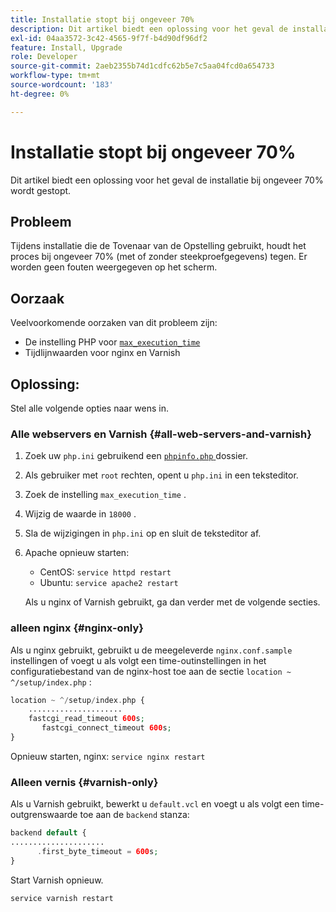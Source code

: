 ```yaml
---
title: Installatie stopt bij ongeveer 70%
description: Dit artikel biedt een oplossing voor het geval de installatie bij ongeveer 70% wordt gestopt.
exl-id: 04aa3572-3c42-4565-9f7f-b4d90df96df2
feature: Install, Upgrade
role: Developer
source-git-commit: 2aeb2355b74d1cdfc62b5e7c5aa04fcd0a654733
workflow-type: tm+mt
source-wordcount: '183'
ht-degree: 0%

---
```


# Installatie stopt bij ongeveer 70%

Dit artikel biedt een oplossing voor het geval de installatie bij ongeveer 70% wordt gestopt.

## Probleem

Tijdens installatie die de Tovenaar van de Opstelling gebruikt, houdt het proces bij ongeveer 70% (met of zonder steekproefgegevens) tegen. Er worden geen fouten weergegeven op het scherm.

## Oorzaak

Veelvoorkomende oorzaken van dit probleem zijn:

* De instelling PHP voor [`max_execution_time` ](http://php.net/manual/en/info.configuration.php#ini.max-execution-time)
* Tijdlijnwaarden voor nginx en Varnish

## Oplossing:

Stel alle volgende opties naar wens in.

### Alle webservers en Varnish {#all-web-servers-and-varnish}

1. Zoek uw `php.ini` gebruikend een [`phpinfo.php` ](https://experienceleague.adobe.com/nl/docs/commerce-operations/installation-guide/prerequisites/optional-software) dossier.
1. Als gebruiker met `root` rechten, opent u `php.ini` in een teksteditor.
1. Zoek de instelling `max_execution_time` .
1. Wijzig de waarde in `18000` .
1. Sla de wijzigingen in `php.ini` op en sluit de teksteditor af.
1. Apache opnieuw starten:

   * CentOS: `service httpd restart`
   * Ubuntu: `service apache2 restart`

   Als u nginx of Varnish gebruikt, ga dan verder met de volgende secties.

### alleen nginx {#nginx-only}

Als u nginx gebruikt, gebruikt u de meegeleverde `nginx.conf.sample` instellingen of voegt u als volgt een time-outinstellingen in het configuratiebestand van de nginx-host toe aan de sectie `location ~ ^/setup/index.php` :

```php
location ~ ^/setup/index.php {
    .....................
    fastcgi_read_timeout 600s;
       fastcgi_connect_timeout 600s;
}
```

Opnieuw starten, nginx: `service nginx restart`

### Alleen vernis {#varnish-only}

Als u Varnish gebruikt, bewerkt u `default.vcl` en voegt u als volgt een time-outgrenswaarde toe aan de `backend` stanza:

```php
backend default {
.....................
      .first_byte_timeout = 600s;
}
```

Start Varnish opnieuw.

```php
service varnish restart
```
